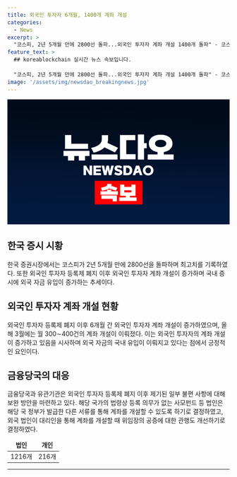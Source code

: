 ```yaml
---
title: 외국인 투자자 6개월, 1400개 계좌 개설
categories:
  - News
excerpt: >
  "코스피, 2년 5개월 만에 2800선 돌파...외국인 투자자 계좌 개설 1400개 돌파" - 코스피가 2년 5개월 만에 2800선을 돌파했다. 외국인 투자자 등록제가 폐지된 후 6개월 간 외국인 투자자 계좌가 1400개 이상 개설됐으며, 이는 국내 증시에 외국 자금 유입에 기여한 요인이 될 것으로 예상된다. 금융당국은 외국인 투자자 등록제 폐지 이후 제기된 불편 사항에 대해 보완 방안을 마련하고 있다.
feature_text: >
  ## koreablockchain 실시간 뉴스 속보입니다.

  "코스피, 2년 5개월 만에 2800선 돌파...외국인 투자자 계좌 개설 1400개 돌파" - 코스피가 2년 5개월 만에 2800선을 돌파했다. 외국인 투자자 등록제가 폐지된 후 6개월 간 외국인 투자자 계좌가 1400개 이상 개설됐으며, 이는 국내 증시에 외국 자금 유입에 기여한 요인이 될 것으로 예상된다. 금융당국은 외국인 투자자 등록제 폐지 이후 제기된 불편 사항에 대해 보완 방안을 마련하고 있다.
image: '/assets/img/newsdao_breakingnews.jpg'
---
```


<p><img src="/assets/img/newsdao_breakingnews.jpg" alt="koreablockchain 속보" /></p>

<h2 data-ke-size="size26">한국 증시 시황</h2>

<p data-ke-size="size16">한국 증권시장에서는 코스피가 2년 5개월 만에 2800선을 돌파하며 최고치를 기록하였다. 또한 외국인 투자자 등록제 폐지 이후 외국인 투자자 계좌 개설이 증가하며 국내 증시에 외국 자금 유입이 증가하는 추세이다.</p>

<h2 data-ke-size="size26">외국인 투자자 계좌 개설 현황</h2>

<p data-ke-size="size16">외국인 투자자 등록제 폐지 이후 6개월 간 외국인 투자자 계좌 개설이 증가하였으며, 올해 3월에는 월 300∼400건의 계좌 개설이 이뤄졌다. 이는 외국인 투자자의 계좌 개설이 증가하고 있음을 시사하며 외국 자금의 국내 유입이 이뤄지고 있다는 점에서 긍정적인 요인이다.</p>

<h2 data-ke-size="size26">금융당국의 대응</h2>

<p data-ke-size="size16">금융당국과 유관기관은 외국인 투자자 등록제 폐지 이후 제기된 일부 불편 사항에 대해 보완 방안을 마련하고 있다. 해당 국가의 법령상 등록 의무가 없는 사모펀드 등 법인은 해당 국 정부가 발급한 다른 서류를 통해 계좌를 개설할 수 있도록 하기로 결정하였고, 외국 법인이 대리인을 통해 계좌를 개설할 때 위임장의 공증에 대한 관행도 개선하기로 결정하였다.</p>

<table>
<thead>
<tr>
<td style="text-align: center; height: 17px;"><b>법인</b></td>
<td style="text-align: center; height: 17px;"><b>개인</b></td>
</tr>
</thead>
<tbody>
<tr>
<td style="text-align: center; height: 17px;">1216개</td>
<td style="text-align: center; height: 17px;">216개</td>
</tr>
</tbody>
</table>

<hr>

<p data-ke-size="size16"></p>

